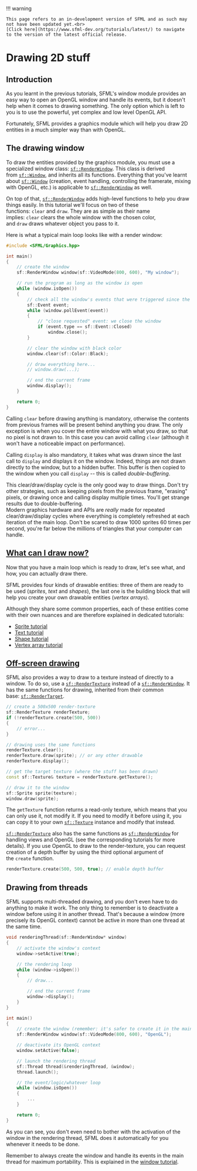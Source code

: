 !!! warning

    This page refers to an in-development version of SFML and as such may not have been updated yet.<br>
    [Click here](https://www.sfml-dev.org/tutorials/latest/) to navigate to the version of the latest official release.

# Drawing 2D stuff

## Introduction

As you learnt in the previous tutorials, SFML's window module provides an easy way to open an OpenGL window and handle its events, but it doesn't help when it comes to drawing something. The only option which is left to you is to use the powerful, yet complex and low level OpenGL API.

Fortunately, SFML provides a graphics module which will help you draw 2D entities in a much simpler way than with OpenGL.

## The drawing window

To draw the entities provided by the graphics module, you must use a specialized window class: [`sf::RenderWindow`](https://www.sfml-dev.org/documentation/3.0.0/classsf_1_1RenderWindow.php "sf::RenderWindow documentation"). This class is derived from [`sf::Window`](https://www.sfml-dev.org/documentation/3.0.0/classsf_1_1Window.php "sf::Window documentation"), and inherits all its functions. Everything that you've learnt about [`sf::Window`](https://www.sfml-dev.org/documentation/3.0.0/classsf_1_1Window.php "sf::Window documentation") (creation, event handling, controlling the framerate, mixing with OpenGL, etc.) is applicable to [`sf::RenderWindow`](https://www.sfml-dev.org/documentation/3.0.0/classsf_1_1RenderWindow.php "sf::RenderWindow documentation") as well.

On top of that, [`sf::RenderWindow`](https://www.sfml-dev.org/documentation/3.0.0/classsf_1_1RenderWindow.php "sf::RenderWindow documentation") adds high-level functions to help you draw things easily. In this tutorial we'll focus on two of these functions: `clear` and `draw`. They are as simple as their name implies: `clear` clears the whole window with the chosen color, and `draw` draws whatever object you pass to it.

Here is what a typical main loop looks like with a render window:

```cpp
#include <SFML/Graphics.hpp>

int main()
{
    // create the window
    sf::RenderWindow window(sf::VideoMode(800, 600), "My window");

    // run the program as long as the window is open
    while (window.isOpen())
    {
        // check all the window's events that were triggered since the last iteration of the loop
        sf::Event event;
        while (window.pollEvent(event))
        {
            // "close requested" event: we close the window
            if (event.type == sf::Event::Closed)
                window.close();
        }

        // clear the window with black color
        window.clear(sf::Color::Black);

        // draw everything here...
        // window.draw(...);

        // end the current frame
        window.display();
    }

    return 0;
}
```

Calling `clear` before drawing anything is mandatory, otherwise the contents from previous frames will be present behind anything you draw. The only exception is when you cover the entire window with what you draw, so that no pixel is not drawn to. In this case you can avoid calling `clear` (although it won't have a noticeable impact on performance).

Calling `display` is also mandatory, it takes what was drawn since the last call to `display` and displays it on the window. Indeed, things are not drawn directly to the window, but to a hidden buffer. This buffer is then copied to the window when you call `display` -- this is called *double-buffering*.

This clear/draw/display cycle is the only good way to draw things. Don't try other strategies, such as keeping pixels from the previous frame, "erasing" pixels, or drawing once and calling display multiple times. You'll get strange results due to double-buffering.  
Modern graphics hardware and APIs are *really* made for repeated clear/draw/display cycles where everything is completely refreshed at each iteration of the main loop. Don't be scared to draw 1000 sprites 60 times per second, you're far below the millions of triangles that your computer can handle.

## [What can I draw now?](https://www.sfml-dev.org/tutorials/2.6/graphics-draw.php#what-can-i-draw-now)[](https://www.sfml-dev.org/tutorials/2.6/graphics-draw.php#top "Top of the page")

Now that you have a main loop which is ready to draw, let's see what, and how, you can actually draw there.

SFML provides four kinds of drawable entities: three of them are ready to be used (_sprites_, *text* and *shapes*), the last one is the building block that will help you create your own drawable entities (_vertex arrays_).

Although they share some common properties, each of these entities come with their own nuances and are therefore explained in dedicated tutorials:

- [Sprite tutorial](https://www.sfml-dev.org/tutorials/2.6/graphics-sprite.php "Learn how to create and draw sprites")
- [Text tutorial](https://www.sfml-dev.org/tutorials/2.6/graphics-text.php "Learn how to create and draw text")
- [Shape tutorial](https://www.sfml-dev.org/tutorials/2.6/graphics-shape.php "Learn how to create and draw shapes")
- [Vertex array tutorial](https://www.sfml-dev.org/tutorials/2.6/graphics-vertex-array.php "Learn how to create and draw vertex arrays")

## [Off-screen drawing](https://www.sfml-dev.org/tutorials/2.6/graphics-draw.php#off-screen-drawing)[](https://www.sfml-dev.org/tutorials/2.6/graphics-draw.php#top "Top of the page")

SFML also provides a way to draw to a texture instead of directly to a window. To do so, use a [`sf::RenderTexture`](https://www.sfml-dev.org/documentation/3.0.0/classsf_1_1RenderTexture.php "sf::RenderTexture documentation") instead of a [`sf::RenderWindow`](https://www.sfml-dev.org/documentation/3.0.0/classsf_1_1RenderWindow.php "sf::RenderWindow documentation"). It has the same functions for drawing, inherited from their common base: [`sf::RenderTarget`](https://www.sfml-dev.org/documentation/3.0.0/classsf_1_1RenderTarget.php "sf::RenderTarget documentation").

```cpp
// create a 500x500 render-texture
sf::RenderTexture renderTexture;
if (!renderTexture.create(500, 500))
{
    // error...
}

// drawing uses the same functions
renderTexture.clear();
renderTexture.draw(sprite); // or any other drawable
renderTexture.display();

// get the target texture (where the stuff has been drawn)
const sf::Texture& texture = renderTexture.getTexture();

// draw it to the window
sf::Sprite sprite(texture);
window.draw(sprite);
```

The `getTexture` function returns a read-only texture, which means that you can only use it, not modify it. If you need to modify it before using it, you can copy it to your own [`sf::Texture`](https://www.sfml-dev.org/documentation/3.0.0/classsf_1_1Texture.php "sf::Texture documentation") instance and modify that instead.

[`sf::RenderTexture`](https://www.sfml-dev.org/documentation/3.0.0/classsf_1_1RenderTexture.php "sf::RenderTexture documentation") also has the same functions as [`sf::RenderWindow`](https://www.sfml-dev.org/documentation/3.0.0/classsf_1_1RenderWindow.php "sf::RenderWindow documentation") for handling views and OpenGL (see the corresponding tutorials for more details). If you use OpenGL to draw to the render-texture, you can request creation of a depth buffer by using the third optional argument of the `create` function.

```cpp
renderTexture.create(500, 500, true); // enable depth buffer
```

## Drawing from threads

SFML supports multi-threaded drawing, and you don't even have to do anything to make it work. The only thing to remember is to deactivate a window before using it in another thread. That's because a window (more precisely its OpenGL context) cannot be active in more than one thread at the same time.

```cpp
void renderingThread(sf::RenderWindow* window)
{
    // activate the window's context
    window->setActive(true);

    // the rendering loop
    while (window->isOpen())
    {
        // draw...

        // end the current frame
        window->display();
    }
}

int main()
{
    // create the window (remember: it's safer to create it in the main thread due to OS limitations)
    sf::RenderWindow window(sf::VideoMode(800, 600), "OpenGL");

    // deactivate its OpenGL context
    window.setActive(false);

    // launch the rendering thread
    sf::Thread thread(&renderingThread, &window);
    thread.launch();

    // the event/logic/whatever loop
    while (window.isOpen())
    {
        ...
    }

    return 0;
}
```

As you can see, you don't even need to bother with the activation of the window in the rendering thread, SFML does it automatically for you whenever it needs to be done.

Remember to always create the window and handle its events in the main thread for maximum portability. This is explained in the [window tutorial](https://www.sfml-dev.org/tutorials/2.6/window-window.php "Window tutorial").

